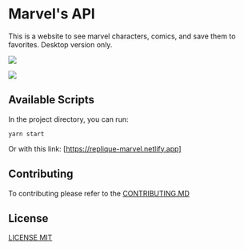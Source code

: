# Marvel's API

This is a website to see marvel characters, comics, and save them to favorites. Desktop version only.

![](capture.png)

![](capture2.png)

## Available Scripts

In the project directory, you can run:

`yarn start`

Or with this link: [https://replique-marvel.netlify.app]

## Contributing

To contributing please refer to the [CONTRIBUTING.MD](CONTRIBUTING.MD)

## License

[LICENSE MIT](LICENSE)
